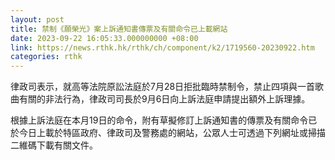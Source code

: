 ```yaml
---
layout: post
title: 禁制《願榮光》案上訴通知書傳票及有關命令已上載網站
date: 2023-09-22 16:05:33.000000000 +08:00
link: https://news.rthk.hk/rthk/ch/component/k2/1719560-20230922.htm
categories: rthk
---
```


律政司表示，就高等法院原訟法庭於7月28日拒批臨時禁制令，禁止四項與一首歌曲有關的非法行為，律政司司長於9月6日向上訴法庭申請提出額外上訴理據。

根據上訴法庭在本月19日的命令，附有草擬修訂上訴通知書的傳票及有關命令已於今日上載於特區政府、律政司及警務處的網站，公眾人士可透過下列網址或掃描二維碼下載有關文件。
